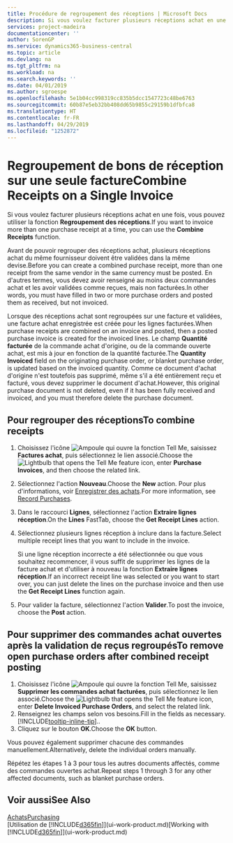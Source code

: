 ```yaml
---
title: Procédure de regroupement des réceptions | Microsoft Docs
description: Si vous voulez facturer plusieurs réceptions achat en une fois, vous pouvez utiliser la fonction Regroupement des réceptions.
services: project-madeira
documentationcenter: ''
author: SorenGP
ms.service: dynamics365-business-central
ms.topic: article
ms.devlang: na
ms.tgt_pltfrm: na
ms.workload: na
ms.search.keywords: ''
ms.date: 04/01/2019
ms.author: sgroespe
ms.openlocfilehash: 5e1b04cc998319cc835b5dcc1547723c48be6763
ms.sourcegitcommit: 60b87e5eb32bb408dd65b9855c29159b1dfbfca8
ms.translationtype: HT
ms.contentlocale: fr-FR
ms.lasthandoff: 04/29/2019
ms.locfileid: "1252872"
---
```

# <a name="combine-receipts-on-a-single-invoice"></a><span data-ttu-id="72ce1-103">Regroupement de bons de réception sur une seule facture</span><span class="sxs-lookup"><span data-stu-id="72ce1-103">Combine Receipts on a Single Invoice</span></span>
<span data-ttu-id="72ce1-104">Si vous voulez facturer plusieurs réceptions achat en une fois, vous pouvez utiliser la fonction **Regroupement des réceptions**.</span><span class="sxs-lookup"><span data-stu-id="72ce1-104">If you want to invoice more than one purchase receipt at a time, you can use the **Combine Receipts** function.</span></span>  

<span data-ttu-id="72ce1-105">Avant de pouvoir regrouper des réceptions achat, plusieurs réceptions achat du même fournisseur doivent être validées dans la même devise.</span><span class="sxs-lookup"><span data-stu-id="72ce1-105">Before you can create a combined purchase receipt, more than one receipt from the same vendor in the same currency must be posted.</span></span> <span data-ttu-id="72ce1-106">En d'autres termes, vous devez avoir renseigné au moins deux commandes achat et les avoir validées comme reçues, mais non facturées.</span><span class="sxs-lookup"><span data-stu-id="72ce1-106">In other words, you must have filled in two or more purchase orders and posted them as received, but not invoiced.</span></span>  

<span data-ttu-id="72ce1-107">Lorsque des réceptions achat sont regroupées sur une facture et validées, une facture achat enregistrée est créée pour les lignes facturées.</span><span class="sxs-lookup"><span data-stu-id="72ce1-107">When purchase receipts are combined on an invoice and posted, then a posted purchase invoice is created for the invoiced lines.</span></span> <span data-ttu-id="72ce1-108">Le champ **Quantité facturée** de la commande achat d'origine, ou de la commande ouverte achat, est mis à jour en fonction de la quantité facturée.</span><span class="sxs-lookup"><span data-stu-id="72ce1-108">The **Quantity Invoiced** field on the originating purchase order, or blanket purchase order, is updated based on the invoiced quantity.</span></span> <span data-ttu-id="72ce1-109">Comme ce document d'achat d'origine n'est toutefois pas supprimé, même s'il a été entièrement reçu et facturé, vous devez supprimer le document d'achat.</span><span class="sxs-lookup"><span data-stu-id="72ce1-109">However, this original purchase document is not deleted, even if it has been fully received and invoiced, and you must therefore delete the purchase document.</span></span>  

## <a name="to-combine-receipts"></a><span data-ttu-id="72ce1-110">Pour regrouper des réceptions</span><span class="sxs-lookup"><span data-stu-id="72ce1-110">To combine receipts</span></span>  
1. <span data-ttu-id="72ce1-111">Choisissez l'icône ![Ampoule qui ouvre la fonction Tell Me](media/ui-search/search_small.png "Dites-moi ce que vous voulez faire"), saisissez **Factures achat**, puis sélectionnez le lien associé.</span><span class="sxs-lookup"><span data-stu-id="72ce1-111">Choose the ![Lightbulb that opens the Tell Me feature](media/ui-search/search_small.png "Tell me what you want to do") icon, enter **Purchase Invoices**, and then choose the related link.</span></span>  
2. <span data-ttu-id="72ce1-112">Sélectionnez l'action **Nouveau**.</span><span class="sxs-lookup"><span data-stu-id="72ce1-112">Choose the **New** action.</span></span> <span data-ttu-id="72ce1-113">Pour plus d'informations, voir [Enregistrer des achats](purchasing-how-record-purchases.md).</span><span class="sxs-lookup"><span data-stu-id="72ce1-113">For more information, see [Record Purchases](purchasing-how-record-purchases.md).</span></span>  
3. <span data-ttu-id="72ce1-114">Dans le raccourci **Lignes**, sélectionnez l'action **Extraire lignes réception**.</span><span class="sxs-lookup"><span data-stu-id="72ce1-114">On the **Lines** FastTab, choose the **Get Receipt Lines** action.</span></span>  
4. <span data-ttu-id="72ce1-115">Sélectionnez plusieurs lignes réception à inclure dans la facture.</span><span class="sxs-lookup"><span data-stu-id="72ce1-115">Select multiple receipt lines that you want to include in the invoice.</span></span>  

    <span data-ttu-id="72ce1-116">Si une ligne réception incorrecte a été sélectionnée ou que vous souhaitez recommencer, il vous suffit de supprimer les lignes de la facture achat et d'utiliser à nouveau la fonction **Extraire lignes réception**.</span><span class="sxs-lookup"><span data-stu-id="72ce1-116">If an incorrect receipt line was selected or you want to start over, you can just delete the lines on the purchase invoice and then use the **Get Receipt Lines** function again.</span></span>  
5. <span data-ttu-id="72ce1-117">Pour valider la facture, sélectionnez l'action **Valider**.</span><span class="sxs-lookup"><span data-stu-id="72ce1-117">To post the invoice, choose the **Post** action.</span></span>  

## <a name="to-remove-open-purchase-orders-after-combined-receipt-posting"></a><span data-ttu-id="72ce1-118">Pour supprimer des commandes achat ouvertes après la validation de reçus regroupés</span><span class="sxs-lookup"><span data-stu-id="72ce1-118">To remove open purchase orders after combined receipt posting</span></span>  
1. <span data-ttu-id="72ce1-119">Choisissez l'icône ![Ampoule qui ouvre la fonction Tell Me](media/ui-search/search_small.png "Dites-moi ce que vous voulez faire"), saisissez **Supprimer les commandes achat facturées**, puis sélectionnez le lien associé.</span><span class="sxs-lookup"><span data-stu-id="72ce1-119">Choose the ![Lightbulb that opens the Tell Me feature](media/ui-search/search_small.png "Tell me what you want to do") icon, enter **Delete Invoiced Purchase Orders**, and select the related link.</span></span>  
2. <span data-ttu-id="72ce1-120">Renseignez les champs selon vos besoins.</span><span class="sxs-lookup"><span data-stu-id="72ce1-120">Fill in the fields as necessary.</span></span> [!INCLUDE[tooltip-inline-tip](includes/tooltip-inline-tip_md.md)]<span data-ttu-id="72ce1-121">.</span><span class="sxs-lookup"><span data-stu-id="72ce1-121">.</span></span>
3. <span data-ttu-id="72ce1-122">Cliquez sur le bouton **OK**.</span><span class="sxs-lookup"><span data-stu-id="72ce1-122">Choose the **OK** button.</span></span>  

<span data-ttu-id="72ce1-123">Vous pouvez également supprimer chacune des commandes manuellement.</span><span class="sxs-lookup"><span data-stu-id="72ce1-123">Alternatively, delete the individual orders manually.</span></span>

<span data-ttu-id="72ce1-124">Répétez les étapes 1 à 3 pour tous les autres documents affectés, comme des commandes ouvertes achat.</span><span class="sxs-lookup"><span data-stu-id="72ce1-124">Repeat steps 1 through 3 for any other affected documents, such as blanket purchase orders.</span></span>

## <a name="see-also"></a><span data-ttu-id="72ce1-125">Voir aussi</span><span class="sxs-lookup"><span data-stu-id="72ce1-125">See Also</span></span>  
[<span data-ttu-id="72ce1-126">Achats</span><span class="sxs-lookup"><span data-stu-id="72ce1-126">Purchasing</span></span>](purchasing-manage-purchasing.md)  
<span data-ttu-id="72ce1-127">[Utilisation de [!INCLUDE[d365fin](includes/d365fin_md.md)]](ui-work-product.md)</span><span class="sxs-lookup"><span data-stu-id="72ce1-127">[Working with [!INCLUDE[d365fin](includes/d365fin_md.md)]](ui-work-product.md)</span></span>
